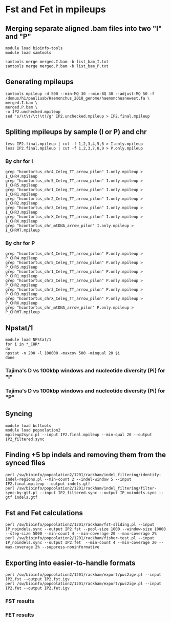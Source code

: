 
# Fst and Fet in mpileups
## Merging separate aligned .bam files into two "I" and "P"
``` shell
module load bioinfo-tools
module load samtools

samtools merge merged.I.bam -b list_bam_I.txt
samtools merge merged.P.bam -b list_bam_P.txt
```
## Generating mpileups
``` shell
samtools mpileup -d 500 --min-MQ 30 --min-BQ 30 --adjust-MQ 50 -f /domus/h1/pauliusb/Haemonchus_2018_genome/haemonchusnewest.fa \
merged.I.bam \
merged.P.bam \
-o IP2.unchecked.mpileup
sed 's/\t\t/\t!\t!/g' IP2.unchecked.mpileup > IP2.final.mpileup
```
## Spliting mpileups by sample (I or P) and chr
``` shell
less IP2.final.mpileup | cut -f 1,2,3,4,5,6 > I.only.mpileup
less IP2.final.mpileup | cut -f 1,2,3,7,8,9 > P.only.mpileup
```
### By chr for I
``` shell
grep "hcontortus_chr4_Celeg_TT_arrow_pilon" I.only.mpileup > I_CHR4.mpileup
grep "hcontortus_chr5_Celeg_TT_arrow_pilon" I.only.mpileup > I_CHR5.mpileup
grep "hcontortus_chr1_Celeg_TT_arrow_pilon" I.only.mpileup > I_CHR1.mpileup
grep "hcontortus_chr2_Celeg_TT_arrow_pilon" I.only.mpileup > I_CHR2.mpileup
grep "hcontortus_chr3_Celeg_TT_arrow_pilon" I.only.mpileup > I_CHR3.mpileup
grep "hcontortus_chrX_Celeg_TT_arrow_pilon" I.only.mpileup > I_CHRX.mpileup
grep "hcontortus_chr_mtDNA_arrow_pilon" I.only.mpileup > I_CHRMT.mpileup
```
### By chr for P
``` shell
grep "hcontortus_chr4_Celeg_TT_arrow_pilon" P.only.mpileup > P_CHR4.mpileup
grep "hcontortus_chr5_Celeg_TT_arrow_pilon" P.only.mpileup > P_CHR5.mpileup
grep "hcontortus_chr1_Celeg_TT_arrow_pilon" P.only.mpileup > P_CHR1.mpileup
grep "hcontortus_chr2_Celeg_TT_arrow_pilon" P.only.mpileup > P_CHR2.mpileup
grep "hcontortus_chr3_Celeg_TT_arrow_pilon" P.only.mpileup > P_CHR3.mpileup
grep "hcontortus_chrX_Celeg_TT_arrow_pilon" P.only.mpileup > P_CHRX.mpileup
grep "hcontortus_chr_mtDNA_arrow_pilon" P.only.mpileup > P_CHRMT.mpileup
```
## Npstat/1
``` shell
module load NPStat/1
for i in *_CHR*
do
npstat -n 200 -l 100000 -maxcov 500 -minqual 20 $i
done
```
### Tajima's D vs 100kbp windows and nucleotide diversity (Pi) for "I"

### Tajima's D vs 100kbp windows and nucleotide diversity (Pi) for "P"


## Syncing
``` shell
module load bcftools
module load popoolation2
mpileup2sync.pl --input IP2.final.mpileup --min-qual 20 --output IP2_filtered.sync
```
## Finding +5 bp indels and removing them from the synced files
``` shell
perl /sw/bioinfo/popoolation2/1201/rackham/indel_filtering/identify-indel-regions.pl --min-count 2 --indel-window 5 --input IP2.final.mpileup --output indels.gtf
perl /sw/bioinfo/popoolation2/1201/rackham/indel_filtering/filter-sync-by-gtf.pl --input IP2_filtered.sync --output IP_noindels.sync --gtf indels.gtf
```
## Fst and Fet calculations
``` shell
perl /sw/bioinfo/popoolation2/1201/rackham/fst-sliding.pl --input IP_noindels.sync --output IP2.fst --pool-size 1000 --window-size 10000 --step-size 5000 --min-count 4 --min-coverage 20 --max-coverage 2%
perl /sw/bioinfo/popoolation2/1201/rackham/fisher-test.pl --input IP_noindels.sync --output IP2.fet  --min-count 4 --min-coverage 20 --max-coverage 2% --suppress-noninformative
```
## Exporting into easier-to-handle formats
``` shell
perl /sw/bioinfo/popoolation2/1201/rackham/export/pwc2igv.pl --input IP2.fst --output IP2.fst.igv
perl /sw/bioinfo/popoolation2/1201/rackham/export/pwc2igv.pl --input IP2.fet --output IP2.fet.igv
```
### FST results

### FET results


